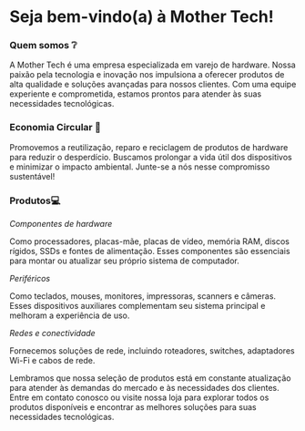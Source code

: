 # Seja bem-vindo(a) à Mother Tech!
### Quem somos :grey_question:
A Mother Tech é uma empresa especializada em varejo de hardware. Nossa paixão pela tecnologia e inovação nos impulsiona a oferecer produtos de alta qualidade e soluções avançadas para nossos clientes. Com uma equipe experiente e comprometida, estamos prontos para atender às suas necessidades tecnológicas.

### Economia Circular :deciduous_tree:
Promovemos a reutilização, reparo e reciclagem de produtos de hardware para reduzir o desperdício. Buscamos prolongar a vida útil dos dispositivos e minimizar o impacto ambiental. Junte-se a nós nesse compromisso sustentável!



### Produtos:computer:

*Componentes de hardware* 

Como processadores, placas-mãe, placas de vídeo, memória RAM, discos rígidos, SSDs e fontes de alimentação. Esses componentes são essenciais para montar ou atualizar seu próprio sistema de computador.

*Periféricos*

Como teclados, mouses, monitores, impressoras, scanners e câmeras. Esses dispositivos auxiliares complementam seu sistema principal e melhoram a experiência de uso.

*Redes e conectividade*

Fornecemos soluções de rede, incluindo roteadores, switches, adaptadores Wi-Fi e cabos de rede.


Lembramos que nossa seleção de produtos está em constante atualização para atender às demandas do mercado e às necessidades dos clientes. Entre em contato conosco ou visite nossa loja para explorar todos os produtos disponíveis e encontrar as melhores soluções para suas necessidades tecnológicas.
